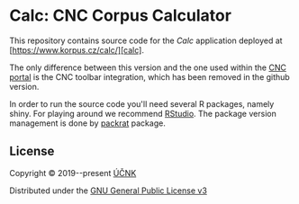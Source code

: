 Calc: CNC Corpus Calculator
===========================

This repository contains source code for the *Calc* application deployed at [https://www.korpus.cz/calc/][calc].

The only difference between this version and the one used within the [CNC portal][cnc] is the CNC toolbar integration, which has been removed in the github version.

In order to run the source code you'll need several R packages, namely shiny. For playing around we recommend [RStudio][rstudio]. The package version management is done by [packrat][packrat] package.

License
-------

Copyright © 2019--present [ÚČNK][cnc]

Distributed under the [GNU General Public License v3][gplv3]

[calc]: https://www.korpus.cz/calc/
[rstudio]: https://www.rstudio.com/
[cnc]: http://korpus.cz
[gplv3]: http://www.gnu.org/licenses/gpl-3.0.en.html
[packrat]: https://rstudio.github.io/packrat/
